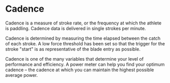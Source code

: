 # Cadence

Cadence is a measure of stroke rate, or the frequency at which the athlete is paddling. Cadence data is delivered in single strokes per minute.

Cadence is determined by measuring the time elapsed between the catch of each stroke. A low force threshold has been set so that the trigger for the stroke "start" is as representative of the blade entry as possible.

Cadence is one of the many variables that determine your level of performance and efficiency. A power meter can help you find your optimum cadence – the cadence at which you can maintain the highest possible average power.